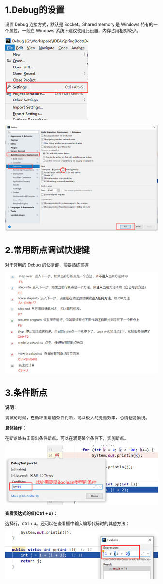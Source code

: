 # 1.Debug的设置

设置 Debug 连接方式，默认是 Socket。Shared memory 是 Windows 特有的一个属性，一般在 Windows 系统下建议使用此设置，内存占用相对较少。 

![](https://raw.githubusercontent.com/guohangbk/picBed/master/img/1580614407.png)

![](https://raw.githubusercontent.com/guohangbk/picBed/master/img/1580614456.png)





# 2.常用断点调试快捷键 

对于常用的 Debug 的快捷键，需要熟练掌握

![](https://raw.githubusercontent.com/guohangbk/picBed/master/img/20200202113529.png)





# 3.条件断点

**说明：** 

调试的时候，在循环里增加条件判断，可以极大的提高效率，心情也能愉悦。 

**具体操作：** 

在断点处右击调出条件断点。可以在满足某个条件下，实施断点。 

![](https://raw.githubusercontent.com/guohangbk/picBed/master/img/1580614604.png)



**查看表达式的值(Ctrl + u)：** 

选择行，ctrl + u。还可以在查看框中输入编写代码时的其他方法： 

![](https://raw.githubusercontent.com/guohangbk/picBed/master/img/1580614640.png)